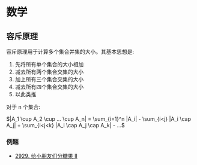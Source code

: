 # 数学

## 容斥原理

容斥原理用于计算多个集合并集的大小。其基本思想是:

1. 先将所有单个集合的大小相加
2. 减去所有两个集合交集的大小
3. 加上所有三个集合交集的大小
4. 减去所有四个集合交集的大小
5. 以此类推

对于 n 个集合:

$|A_1 \cup A_2 \cup ... \cup A_n| = \sum_{i=1}^n |A_i| - \sum_{i<j} |A_i \cap A_j| + \sum_{i<j<k} |A_i \cap A_j \cap A_k| - ...$

### 例题

- [2929. 给小朋友们分糖果 II](/leetcode/4-每日一题/2929.%20给小朋友们分糖果%20II.md)